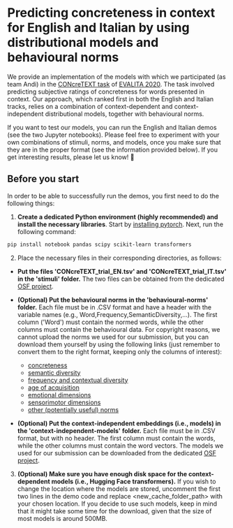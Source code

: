 # Predicting concreteness in context for English and Italian by using distributional models and behavioural norms

We provide an implementation of the models with which we participated (as team Andi) in the [CONcreTEXT task](https://lablita.github.io/CONcreTEXT/) of [EVALITA 2020](http://www.evalita.it/2020/). The task involved predicting subjective ratings of concreteness for words presented in context. Our approach, which ranked first in both the English and Italian tracks, relies on a combination of context-dependent and context-independent distributional models, together with behavioural norms.

If you want to test our models, you can run the English and Italian demos (see the two Jupyter notebooks). Please feel free to experiment with your own combinations of stimuli, norms, and models, once you make sure that they are in the proper format (see the information provided below). If you get interesting results, please let us know! 🙂  

## Before you start
  
In order to be able to successfully run the demos, you first need to do the following things:

1) **Create a dedicated Python environment (highly recommended) and install the necessary libraries**. Start by [installing pytorch](https://pytorch.org/get-started/locally/). Next, run the following command:

```bash
pip install notebook pandas scipy scikit-learn transformers
```

2) Place the necessary files in their corresponding directories, as follows:

* **Put the files 'CONcreTEXT_trial_EN.tsv' and 'CONcreTEXT_trial_IT.tsv' in the 'stimuli' folder.** 
The two files can be obtained from the dedicated [OSF project](https://osf.io/j4dz3/).

* **(Optional) Put the behavioural norms in the 'behavioural-norms' folder.** Each file must be in .CSV format and have a header with the variable names (e.g., Word,Frequency,SemanticDiversity,...). The first column ('Word') must contain the normed words, while the other columns must contain the behavioural data. For copyright reasons, we cannot upload the norms we used for our submission, but you can download them yourself by using the following links (just remember to convert them to the right format, keeping only the columns of interest):
    * [concreteness](http://crr.ugent.be/papers/Concreteness_ratings_Brysbaert_et_al_BRM.txt)
    * [semantic diversity](https://static-content.springer.com/esm/art%3A10.3758%2Fs13428-012-0278-x/MediaObjects/13428_2012_278_MOESM1_ESM.xlsx)  
    * [frequency and contextual diversity](http://crr.ugent.be/papers/SUBTLEX-UK.xlsx)      
    * [age of acquisition](http://crr.ugent.be/papers/AoA_ratings_Kuperman_et_al_BRM.zip)
    * [emotional dimensions](https://saifmohammad.com/WebDocs/VAD/NRC-VAD-Lexicon-Aug2018Release.zip)
    * [sensorimotor dimensions](https://osf.io/48wsc/download)
    * [other (potentially useful) norms](http://crr.ugent.be/programs-data/megastudy-data-available) 
* **(Optional) Put the context-independent embeddings (i.e., models) in the 'context-independent-models' folder.** Each file must be in .CSV format, but with no header. The first column must contain the words, while the other columns must contain the word vectors. The models we used for our submission can be downloaded from the dedicated [OSF project](https://osf.io/px2gm/).

3) **(Optional) Make sure you have enough disk space for the context-dependent models (i.e., Hugging Face transformers).** If you wish to change the location where the models are stored, uncomment the first two lines in the demo code and replace \<new_cache_folder_path> with your chosen location. If you decide to use such models, keep in mind that it might take some time for the download, given that the size of most models is around 500MB.
